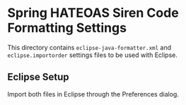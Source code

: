 # Spring HATEOAS Siren Code Formatting Settings

This directory contains `eclipse-java-formatter.xml` and `eclipse.importorder` settings files to be used with Eclipse.

## Eclipse Setup

Import both files in Eclipse through the Preferences dialog.
